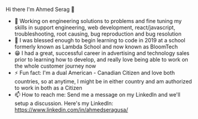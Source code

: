 Hi there I'm Ahmed Serag 👋

- 🎯 Working on engineering solutions to problems and fine tuning my skills in support engineering, web development, react/javascript, troubleshooting, root causing, bug reproduction and bug resolution 
- 🤖 I was blessed enough to begin learning to code in 2019 at a school formerly known as Lambda School and now known as BloomTech 
- 😁 I had a great, successful career in advertising and technology sales prior to learning how to develop, and really love being able to work on the whole customer journey now
- ⚡ Fun fact: I'm a dual American - Canadian Citizen and love both countries, so at anytime, I might be in either country and am authorized to work in both as a Citizen
- 📫 How to reach me: Send me a message on my LinkedIn and we'll setup a discussion. Here's my LinkedIn: https://www.linkedin.com/in/ahmedseragusa/
